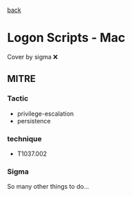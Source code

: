 [back](../index.md)
# Logon Scripts - Mac
Cover by sigma :x: 

## MITRE
### Tactic
  - privilege-escalation
  - persistence

### technique
  - T1037.002

### Sigma

 So many other things to do...